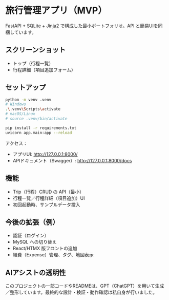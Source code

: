 # 旅行管理アプリ（MVP）

FastAPI + SQLite + Jinja2 で構成した最小ポートフォリオ。API と簡易UIを同梱しています。

## スクリーンショット
- トップ（行程一覧）
- 行程詳細（項目追加フォーム）

## セットアップ
```bash
python -m venv .venv
# Windows
.\.venv\Scripts\activate
# macOS/Linux
# source .venv/bin/activate

pip install -r requirements.txt
uvicorn app.main:app --reload
```

アクセス：
- アプリUI: http://127.0.0.1:8000/
- APIドキュメント（Swagger）: http://127.0.0.1:8000/docs

## 機能
- Trip（行程）CRUD の API（最小）
- 行程一覧／行程詳細（項目追加）UI
- 初回起動時、サンプルデータ投入

## 今後の拡張（例）
- 認証（ログイン）
- MySQL への切り替え
- React/HTMX 版フロントの追加
- 経費（Expense）管理、タグ、地図表示

## AIアシストの透明性
このプロジェクトの一部コードやREADMEは、GPT（ChatGPT）を用いて生成／整形しています。最終的な設計・検証・動作確認は私自身が行いました。
